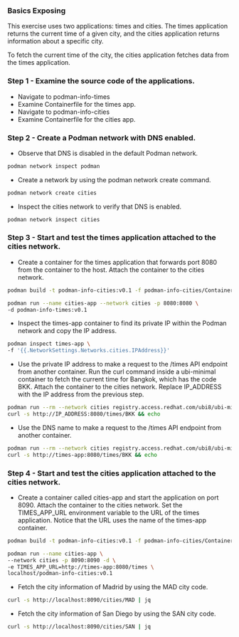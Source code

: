 ### Basics Exposing

This exercise uses two applications: times and cities. The times application returns the
current time of a given city, and the cities application returns information about a specific
city. 

To fetch the current time of the city, the cities application fetches data from the times
application.

### Step 1 - Examine the source code of the applications.

* Navigate to podman-info-times
* Examine Containerfile for the times app.
* Navigate to podman-info-cities
* Examine Containerfile for the cities app.


### Step 2 - Create a Podman network with DNS enabled.

* Observe that DNS is disabled in the default Podman network.

```Bash
podman network inspect podman
```

* Create a network by using the podman network create command.

```Bash
podman network create cities
```

* Inspect the cities network to verify that DNS is enabled.

```Bash
podman network inspect cities
```

### Step 3 - Start and test the times application attached to the cities network.

* Create a container for the times application that forwards port 8080 from the
  container to the host. Attach the container to the cities network.

```Bash
podman build -t podman-info-cities:v0.1 -f podman-info-cities/Containerfile

podman run --name cities-app --network cities -p 8080:8080 \ 
-d podman-info-times:v0.1
```

* Inspect the times-app container to find its private IP within the Podman network
   and copy the IP address.

```Bash
podman inspect times-app \
-f '{{.NetworkSettings.Networks.cities.IPAddress}}'
```

* Use the private IP address to make a request to the /times API endpoint from
  another container. Run the curl command inside a ubi-minimal container to fetch
  the current time for Bangkok, which has the code BKK. Attach the container to the
  cities network. Replace IP_ADDRESS with the IP address from the previous step.

```bash
podman run --rm --network cities registry.access.redhat.com/ubi8/ubi-minimal \
curl -s http://IP_ADDRESS:8080/times/BKK && echo
```

* Use the DNS name to make a request to the /times API endpoint from another
container.

```bash
podman run --rm --network cities registry.access.redhat.com/ubi8/ubi-minimal \
curl -s http://times-app:8080/times/BKK && echo
```

### Step 4 - Start and test the cities application attached to the cities network.


* Create a container called cities-app and start the application on port 8090. Attach
  the container to the cities network.
  Set the TIMES_APP_URL environment variable to the URL of the times application.
  Notice that the URL uses the name of the times-app container.

```bash
podman build -t podman-info-cities:v0.1 -f podman-info-cities/Containerfile

podman run --name cities-app \
--network cities -p 8090:8090 -d \
-e TIMES_APP_URL=http://times-app:8080/times \
localhost/podman-info-cities:v0.1
```

* Fetch the city information of Madrid by using the MAD city code.

```bash
curl -s http://localhost:8090/cities/MAD | jq
```

* Fetch the city information of San Diego by using the SAN city code.

```bash
curl -s http://localhost:8090/cities/SAN | jq
```